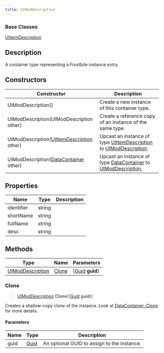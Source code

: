 ```yaml
---
title: UIModDescription
---
```

### Base Classes

[UIItemDescription](/vext/ref/fb/uiitemdescription/)

## Description

A container type representing a Frostbite instance entry.

## Constructors

| Constructor                                                                 | Description                                                                                                             |
| --------------------------------------------------------------------------- | ----------------------------------------------------------------------------------------------------------------------- |
| UIModDescription()                                                          | Create a new instance of this container type.                                                                           |
| UIModDescription(UIModDescription other)                                    | Create a reference copy of an instance of the same type.                                                                |
| UIModDescription([UIItemDescription](/vext/ref/fb/uiitemdescription/) other)              | Upcast an instance of type [UIItemDescription](/vext/ref/fb/uiitemdescription/) to [UIModDescription](/vext/ref/fb/uimoddescription/).              |
| UIModDescription([DataContainer](/vext/ref/shared/class/datacontainer) other) | Upcast an instance of type [DataContainer](/vext/ref/shared/class/datacontainer) to [UIModDescription](/vext/ref/fb/uimoddescription/). |

## Properties

| Name       | Type   | Description |
| ---------- | ------ | ----------- |
| identifier | string |             |
| shortName  | string |             |
| fullName   | string |             |
| desc       | string |             |

## Methods

| Type                                 | Name            | Parameters                                     |
| ------------------------------------ | --------------- | ---------------------------------------------- |
| [UIModDescription](/vext/ref/fb/uimoddescription/) | [Clone](#clone) | \[[Guid](/vext/ref/shared/class/guid) **guid**\] |

### Clone

> [UIModDescription](/vext/ref/fb/uimoddescription/) **Clone**(\[[Guid](/vext/ref/shared/class/guid) **guid**\])

Creates a shallow-copy clone of the instance. Look at [DataContainer::Clone](/vext/ref/shared/class/datacontainer#clone) for more details.

#### Parameters

| Name | Type         | Description                                 |
| ---- | ------------ | ------------------------------------------- |
| guid | [Guid](/vext/ref/shared/class/guid/) | An optional GUID to assign to the instance. |
